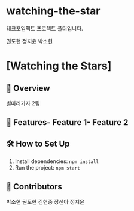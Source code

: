 # watching-the-star

테크포임팩트 프로젝트 폴더입니다.

권도현 
정지윤
박소현
# [Watching the Stars]
 ## 📌 Overview
 별따러가자 2팀 
 ## 🚀 Features- Feature 1- Feature 2
 ## 🛠 How to Set Up
 1. Install dependencies: `npm install`
 2. Run the project: `npm start`
 ## 👥 Contributors
 박소현 권도현 김현중 장선아 정지윤 
